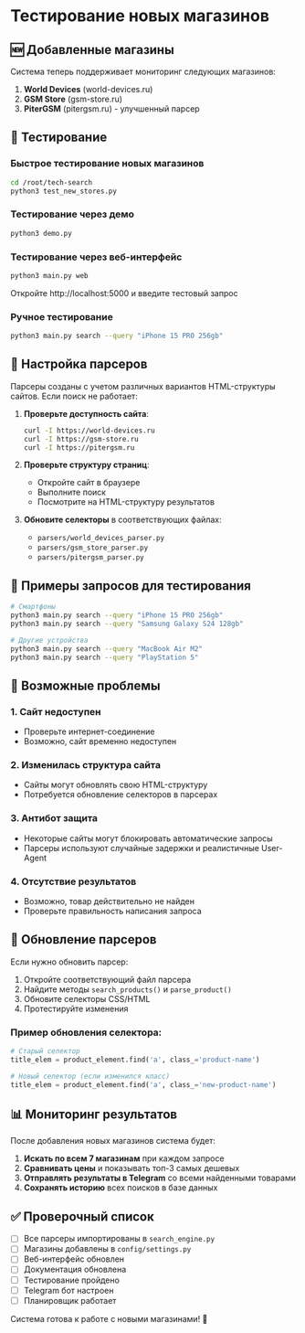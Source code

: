 # Тестирование новых магазинов

## 🆕 Добавленные магазины

Система теперь поддерживает мониторинг следующих магазинов:

1. **World Devices** (world-devices.ru)
2. **GSM Store** (gsm-store.ru) 
3. **PiterGSM** (pitergsm.ru) - улучшенный парсер

## 🧪 Тестирование

### Быстрое тестирование новых магазинов
```bash
cd /root/tech-search
python3 test_new_stores.py
```

### Тестирование через демо
```bash
python3 demo.py
```

### Тестирование через веб-интерфейс
```bash
python3 main.py web
```
Откройте http://localhost:5000 и введите тестовый запрос

### Ручное тестирование
```bash
python3 main.py search --query "iPhone 15 PRO 256gb"
```

## 🔧 Настройка парсеров

Парсеры созданы с учетом различных вариантов HTML-структуры сайтов. Если поиск не работает:

1. **Проверьте доступность сайта**:
   ```bash
   curl -I https://world-devices.ru
   curl -I https://gsm-store.ru
   curl -I https://pitergsm.ru
   ```

2. **Проверьте структуру страниц**:
   - Откройте сайт в браузере
   - Выполните поиск
   - Посмотрите на HTML-структуру результатов

3. **Обновите селекторы** в соответствующих файлах:
   - `parsers/world_devices_parser.py`
   - `parsers/gsm_store_parser.py`
   - `parsers/pitergsm_parser.py`

## 📝 Примеры запросов для тестирования

```bash
# Смартфоны
python3 main.py search --query "iPhone 15 PRO 256gb"
python3 main.py search --query "Samsung Galaxy S24 128gb"

# Другие устройства
python3 main.py search --query "MacBook Air M2"
python3 main.py search --query "PlayStation 5"
```

## 🚨 Возможные проблемы

### 1. Сайт недоступен
- Проверьте интернет-соединение
- Возможно, сайт временно недоступен

### 2. Изменилась структура сайта
- Сайты могут обновлять свою HTML-структуру
- Потребуется обновление селекторов в парсерах

### 3. Антибот защита
- Некоторые сайты могут блокировать автоматические запросы
- Парсеры используют случайные задержки и реалистичные User-Agent

### 4. Отсутствие результатов
- Возможно, товар действительно не найден
- Проверьте правильность написания запроса

## 🔄 Обновление парсеров

Если нужно обновить парсер:

1. Откройте соответствующий файл парсера
2. Найдите методы `search_products()` и `parse_product()`
3. Обновите селекторы CSS/HTML
4. Протестируйте изменения

### Пример обновления селектора:
```python
# Старый селектор
title_elem = product_element.find('a', class_='product-name')

# Новый селектор (если изменился класс)
title_elem = product_element.find('a', class_='new-product-name')
```

## 📊 Мониторинг результатов

После добавления новых магазинов система будет:

1. **Искать по всем 7 магазинам** при каждом запросе
2. **Сравнивать цены** и показывать топ-3 самых дешевых
3. **Отправлять результаты в Telegram** со всеми найденными товарами
4. **Сохранять историю** всех поисков в базе данных

## ✅ Проверочный список

- [ ] Все парсеры импортированы в `search_engine.py`
- [ ] Магазины добавлены в `config/settings.py`
- [ ] Веб-интерфейс обновлен
- [ ] Документация обновлена
- [ ] Тестирование пройдено
- [ ] Telegram бот настроен
- [ ] Планировщик работает

Система готова к работе с новыми магазинами! 🚀








